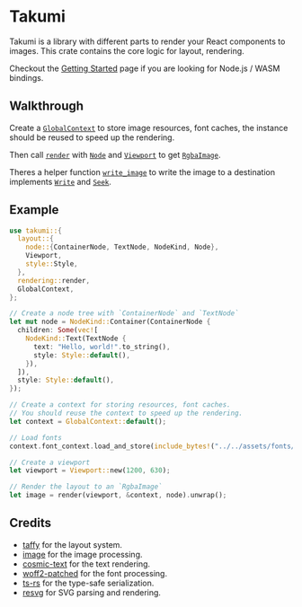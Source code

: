 # Takumi

<!-- cargo-rdme start -->

Takumi is a library with different parts to render your React components to images. This crate contains the core logic for layout, rendering.

Checkout the [Getting Started](https://takumi.kane.tw/docs/getting-started) page if you are looking for Node.js / WASM bindings.

## Walkthrough

Create a [`GlobalContext`](https://docs.rs/takumi/latest/takumi/struct.GlobalContext.html) to store image resources, font caches, the instance should be reused to speed up the rendering.

Then call [`render`](https://docs.rs/takumi/latest/takumi/rendering/render/) with [`Node`](https://docs.rs/takumi/latest/takumi/layout/node/trait.Node.html) and [`Viewport`](https://docs.rs/takumi/latest/takumi/layout/viewport/struct.Viewport.html) to get [`RgbaImage`](image::RgbaImage).

Theres a helper function [`write_image`](https://docs.rs/takumi/latest/takumi/rendering/render/fn.write_image.html) to write the image to a destination implements [`Write`](std::io::Write) and [`Seek`](std::io::Seek).

## Example

```rust
use takumi::{
  layout::{
    node::{ContainerNode, TextNode, NodeKind, Node},
    Viewport,
    style::Style,
  },
  rendering::render,
  GlobalContext,
};

// Create a node tree with `ContainerNode` and `TextNode`
let mut node = NodeKind::Container(ContainerNode {
  children: Some(vec![
    NodeKind::Text(TextNode {
      text: "Hello, world!".to_string(),
      style: Style::default(),
    }),
  ]),
  style: Style::default(),
});

// Create a context for storing resources, font caches.
// You should reuse the context to speed up the rendering.
let context = GlobalContext::default();

// Load fonts
context.font_context.load_and_store(include_bytes!("../../assets/fonts/noto-sans/google-sans-code-v11-latin-regular.woff2"));

// Create a viewport
let viewport = Viewport::new(1200, 630);

// Render the layout to an `RgbaImage`
let image = render(viewport, &context, node).unwrap();
```

## Credits

- [taffy](https://github.com/DioxusLabs/taffy) for the layout system.
- [image](https://github.com/image-rs/image) for the image processing.
- [cosmic-text](https://github.com/kornelski/cosmic-text) for the text rendering.
- [woff2-patched](https://github.com/zimond/woff2-rs) for the font processing.
- [ts-rs](https://github.com/AlephAlpha/ts-rs) for the type-safe serialization.
- [resvg](https://github.com/linebender/resvg) for SVG parsing and rendering.

<!-- cargo-rdme end -->

